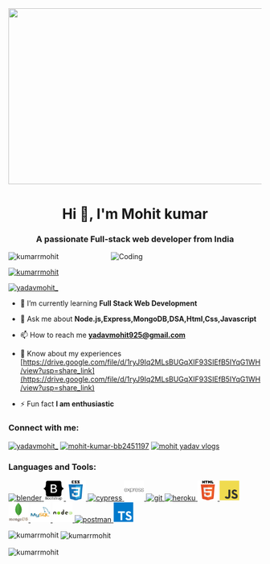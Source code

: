 <img height="350" width="1000"  src="https://www.bing.com/th/id/OGC.cb0d139e178018df8b3e778369395ac7?pid=1.7&rurl=https%3a%2f%2ftheninehertz.com%2fwp-content%2fuploads%2f2020%2f06%2ffull-stack-development.gif&ehk=rMJUikzgfJfGY2BgGVZbnowlX%2f9xKUB0vPiUgsYXZCE%3d">
<h1 align="center">Hi 👋, I'm Mohit kumar</h1>
<h3 align="center">A passionate Full-stack web developer from India</h3>
<img align="right" alt="Coding" width="300" src="https://camo.githubusercontent.com/683e2187241c641430216c864ce93fc5a0e0dfb232c5a01d1c54b54d63aa8cb2/68747470733a2f2f63646e2e6472696262626c652e636f6d2f75736572732f313136323037372f73637265656e73686f74732f333834383931342f70726f6772616d6d65722e676966">

<p align="left"> <img src="https://komarev.com/ghpvc/?username=kumarrmohit&label=Profile%20views&color=0e75b6&style=flat" alt="kumarrmohit" /> </p>

<p align="left"> <a href="https://github.com/ryo-ma/github-profile-trophy"><img src="https://github-profile-trophy.vercel.app/?username=kumarrmohit" alt="kumarrmohit" /></a> </p>

<p align="left"> <a href="https://twitter.com/yadavmohit_" target="blank"><img src="https://img.shields.io/twitter/follow/yadavmohit_?logo=twitter&style=for-the-badge" alt="yadavmohit_" /></a> </p>

- 🌱 I’m currently learning **Full Stack Web Development**

- 💬 Ask me about **Node.js,Express,MongoDB,DSA,Html,Css,Javascript**

- 📫 How to reach me **yadavmohit925@gmail.com**

- 📄 Know about my experiences [https://drive.google.com/file/d/1ryJ9Iq2MLsBUGqXIF93SIEfB5IYqG1WH/view?usp=share_link](https://drive.google.com/file/d/1ryJ9Iq2MLsBUGqXIF93SIEfB5IYqG1WH/view?usp=share_link)

- ⚡ Fun fact **I am enthusiastic**

<h3 align="left">Connect with me:</h3>
<p align="left">
<a href="https://twitter.com/yadavmohit_" target="blank"><img align="center" src="https://raw.githubusercontent.com/rahuldkjain/github-profile-readme-generator/master/src/images/icons/Social/twitter.svg" alt="yadavmohit_" height="30" width="40" /></a>
<a href="https://linkedin.com/in/mohit-kumar-bb2451197" target="blank"><img align="center" src="https://raw.githubusercontent.com/rahuldkjain/github-profile-readme-generator/master/src/images/icons/Social/linked-in-alt.svg" alt="mohit-kumar-bb2451197" height="30" width="40" /></a>
<a href="https://www.youtube.com/c/mohit yadav vlogs" target="blank"><img align="center" src="https://raw.githubusercontent.com/rahuldkjain/github-profile-readme-generator/master/src/images/icons/Social/youtube.svg" alt="mohit yadav vlogs" height="30" width="40" /></a>
</p>

<h3 align="left">Languages and Tools:</h3>
<p align="left"> <a href="https://www.blender.org/" target="_blank" rel="noreferrer"> <img src="https://download.blender.org/branding/community/blender_community_badge_white.svg" alt="blender" width="40" height="40"/> </a> <a href="https://getbootstrap.com" target="_blank" rel="noreferrer"> <img src="https://raw.githubusercontent.com/devicons/devicon/master/icons/bootstrap/bootstrap-plain-wordmark.svg" alt="bootstrap" width="40" height="40"/> </a> <a href="https://www.w3schools.com/css/" target="_blank" rel="noreferrer"> <img src="https://raw.githubusercontent.com/devicons/devicon/master/icons/css3/css3-original-wordmark.svg" alt="css3" width="40" height="40"/> </a> <a href="https://www.cypress.io" target="_blank" rel="noreferrer"> <img src="https://raw.githubusercontent.com/simple-icons/simple-icons/6e46ec1fc23b60c8fd0d2f2ff46db82e16dbd75f/icons/cypress.svg" alt="cypress" width="40" height="40"/> </a> <a href="https://expressjs.com" target="_blank" rel="noreferrer"> <img src="https://raw.githubusercontent.com/devicons/devicon/master/icons/express/express-original-wordmark.svg" alt="express" width="40" height="40"/> </a> <a href="https://git-scm.com/" target="_blank" rel="noreferrer"> <img src="https://www.vectorlogo.zone/logos/git-scm/git-scm-icon.svg" alt="git" width="40" height="40"/> </a> <a href="https://heroku.com" target="_blank" rel="noreferrer"> <img src="https://www.vectorlogo.zone/logos/heroku/heroku-icon.svg" alt="heroku" width="40" height="40"/> </a> <a href="https://www.w3.org/html/" target="_blank" rel="noreferrer"> <img src="https://raw.githubusercontent.com/devicons/devicon/master/icons/html5/html5-original-wordmark.svg" alt="html5" width="40" height="40"/> </a> <a href="https://developer.mozilla.org/en-US/docs/Web/JavaScript" target="_blank" rel="noreferrer"> <img src="https://raw.githubusercontent.com/devicons/devicon/master/icons/javascript/javascript-original.svg" alt="javascript" width="40" height="40"/> </a> <a href="https://www.mongodb.com/" target="_blank" rel="noreferrer"> <img src="https://raw.githubusercontent.com/devicons/devicon/master/icons/mongodb/mongodb-original-wordmark.svg" alt="mongodb" width="40" height="40"/> </a> <a href="https://www.mysql.com/" target="_blank" rel="noreferrer"> <img src="https://raw.githubusercontent.com/devicons/devicon/master/icons/mysql/mysql-original-wordmark.svg" alt="mysql" width="40" height="40"/> </a> <a href="https://nodejs.org" target="_blank" rel="noreferrer"> <img src="https://raw.githubusercontent.com/devicons/devicon/master/icons/nodejs/nodejs-original-wordmark.svg" alt="nodejs" width="40" height="40"/> </a> <a href="https://postman.com" target="_blank" rel="noreferrer"> <img src="https://www.vectorlogo.zone/logos/getpostman/getpostman-icon.svg" alt="postman" width="40" height="40"/> </a> <a href="https://www.typescriptlang.org/" target="_blank" rel="noreferrer"> <img src="https://raw.githubusercontent.com/devicons/devicon/master/icons/typescript/typescript-original.svg" alt="typescript" width="40" height="40"/> </a> </p>

<p><img align="left" src="https://github-readme-stats.vercel.app/api/top-langs?username=kumarrmohit&show_icons=true&locale=en&layout=compact" alt="kumarrmohit" /></p>

<p>&nbsp;<img align="center" src="https://github-readme-stats.vercel.app/api?username=kumarrmohit&show_icons=true&locale=en" alt="kumarrmohit" /></p>

<p><img align="center" src="https://github-readme-streak-stats.herokuapp.com/?user=kumarrmohit&" alt="kumarrmohit" /></p>
